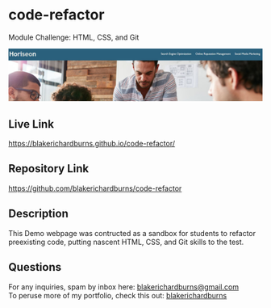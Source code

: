 # code-refactor
Module Challenge: HTML, CSS, and Git

![Alt text](./assets/screenshot.JPG "Screenshot")

## Live Link
https://blakerichardburns.github.io/code-refactor/

## Repository Link
https://github.com/blakerichardburns/code-refactor

## Description
This Demo webpage was contructed as a sandbox for students to refactor preexisting code, putting nascent HTML, CSS, and Git skills to the test.

## Questions
For any inquiries, spam by inbox here: blakerichardburns@gmail.com <br>
To peruse more of my portfolio, check this out: [blakerichardburns](https://github.com/blakerichardburns)